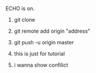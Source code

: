ECHO is on.
1. git clone 
2. git remote add origin  "address"

3. git push -u origin master
4. this is just for tutorial 
5. i wanna show confilict 
 

